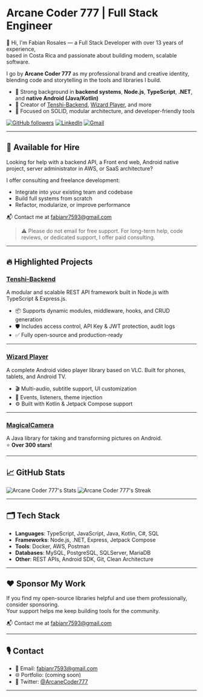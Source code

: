 # Arcane Coder 777 | Full Stack Engineer

👋 Hi, I'm Fabian Rosales — a Full Stack Developer with over 13 years of experience,  
based in Costa Rica and passionate about building modern, scalable software.

I go by **Arcane Coder 777** as my professional brand and creative identity,  
blending code and storytelling in the tools and libraries I build.

- 🔧 Strong background in **backend systems**, **Node.js**, **TypeScript**, **.NET**, and **native Android (Java/Kotlin)**
- 🚀 Creator of [Tenshi-Backend](https://github.com/fabian7593/Tenshi-Backend), [Wizard Player](https://github.com/fabian7593/Wizard-Player), and more
- 🎯 Focused on SOLID, modular architecture, and developer-friendly tools

[![GitHub followers](https://img.shields.io/github/followers/fabian7593?style=social)](https://github.com/fabian7593)
[![LinkedIn](https://img.shields.io/badge/LinkedIn-Fabian%20Rosales-blue?logo=linkedin)](https://www.linkedin.com/in/frosales-softdev/)
[![Gmail](https://img.shields.io/badge/Email-fabianr7593@gmail.com-red?logo=gmail)](mailto:fabianr7593@gmail.com)

---

## 🚧 Available for Hire

Looking for help with a backend API, a Front end web, Android native project, server administrator in AWS, or SaaS architecture?

I offer consulting and freelance development:
- Integrate into your existing team and codebase
- Build full systems from scratch
- Refactor, modularize, or improve performance

📬 Contact me at [fabianr7593@gmail.com](mailto:fabianr7593@gmail.com)

> ⚠️ Please do not email for free support. For long-term help, code reviews, or dedicated support, I offer paid consulting.

---

## 🔥 Highlighted Projects

### [Tenshi-Backend](https://github.com/fabian7593/Tenshi-Backend)
A modular and scalable REST API framework built in Node.js with TypeScript & Express.js.

- 📦 Supports dynamic modules, middleware, hooks, and CRUD generation
- 🛡 Includes access control, API Key & JWT protection, audit logs
- ✅ Fully open-source and production-ready

---

### [Wizard Player](https://github.com/fabian7593/Wizard-Player)
A complete Android video player library based on VLC. Built for phones, tablets, and Android TV.

- 🎬 Multi-audio, subtitle support, UI customization
- 🧩 Events, listeners, theme injection
- ⚙️ Built with Kotlin & Jetpack Compose support

---

### [MagicalCamera](https://github.com/fabian7593/MagicalCamera)
A Java library for taking and transforming pictures on Android.  
⭐ **Over 300 stars!**

---

## 📈 GitHub Stats

![Arcane Coder 777's Stats](https://github-readme-stats.vercel.app/api?username=fabian7593&theme=tokyonight&show_icons=true&hide_border=false&count_private=true)
![Arcane Coder 777's Streak](https://github-readme-streak-stats.herokuapp.com/?user=fabian7593&theme=tokyonight&hide_border=false)

---

## 🗂 Tech Stack

- **Languages**: TypeScript, JavaScript, Java, Kotlin, C#, SQL  
- **Frameworks**: Node.js, .NET, Express, Jetpack Compose  
- **Tools**: Docker, AWS, Postman  
- **Databases**: MySQL, PostgreSQL, SQLServer, MariaDB  
- **Other**: REST APIs, Android SDK, Git, Clean Architecture

---

## ❤️ Sponsor My Work

If you find my open-source libraries helpful and use them professionally, consider sponsoring.  
Your support helps me keep building tools for the community.

📬 Contact me at [fabianr7593@gmail.com](mailto:fabianr7593@gmail.com)

---

## 🎙 Contact

- 📧 Email: [fabianr7593@gmail.com](mailto:fabianr7593@gmail.com)  
- 🌐 Portfolio: (coming soon)  
- 🧵 Twitter: [@ArcaneCoder777](https://x.com/ArcaneCoder7) 

---

